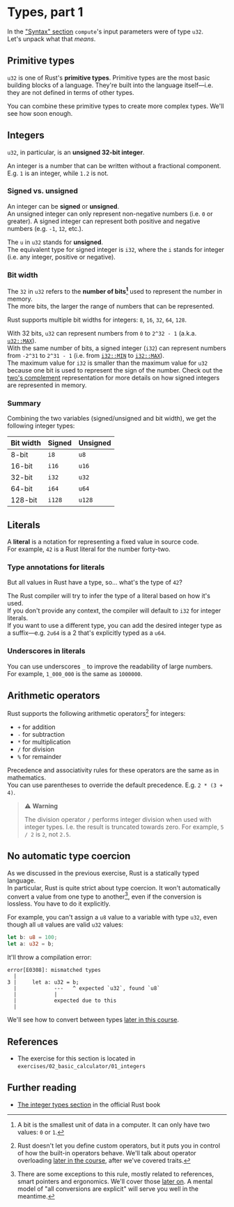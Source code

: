 # Types, part 1

In the ["Syntax" section](../01_intro/01_syntax.md) `compute`'s input parameters were of type `u32`.  
Let's unpack what that _means_.

## Primitive types

`u32` is one of Rust's **primitive types**. Primitive types are the most basic building blocks of a language.
They're built into the language itself—i.e. they are not defined in terms of other types.

You can combine these primitive types to create more complex types. We'll see how soon enough.

## Integers

`u32`, in particular, is an **unsigned 32-bit integer**.

An integer is a number that can be written without a fractional component. E.g. `1` is an integer, while `1.2` is not.

### Signed vs. unsigned

An integer can be **signed** or **unsigned**.  
An unsigned integer can only represent non-negative numbers (i.e. `0` or greater).
A signed integer can represent both positive and negative numbers (e.g. `-1`, `12`, etc.).

The `u` in `u32` stands for **unsigned**.  
The equivalent type for signed integer is `i32`, where the `i` stands for integer (i.e. any integer, positive or
negative).

### Bit width

The `32` in `u32` refers to the **number of bits[^bit]** used to represent the number in memory.  
The more bits, the larger the range of numbers that can be represented.

Rust supports multiple bit widths for integers: `8`, `16`, `32`, `64`, `128`.

With 32 bits, `u32` can represent numbers from `0` to `2^32 - 1` (a.k.a. [`u32::MAX`](https://doc.rust-lang.org/std/primitive.u32.html#associatedconstant.MAX)).  
With the same number of bits, a signed integer (`i32`) can represent numbers from `-2^31` to `2^31 - 1`
(i.e. from [`i32::MIN`](https://doc.rust-lang.org/std/primitive.i32.html#associatedconstant.MIN)
to [`i32::MAX`](https://doc.rust-lang.org/std/primitive.i32.html#associatedconstant.MAX)).  
The maximum value for `i32` is smaller than the maximum value for `u32` because one bit is used to represent
the sign of the number. Check out the [two's complement](https://en.wikipedia.org/wiki/Two%27s_complement)
representation for more details on how signed integers are represented in memory.

### Summary

Combining the two variables (signed/unsigned and bit width), we get the following integer types:

| Bit width | Signed | Unsigned |
|-----------|--------|----------|
| 8-bit     | `i8`   | `u8`     |
| 16-bit    | `i16`  | `u16`    |
| 32-bit    | `i32`  | `u32`    |
| 64-bit    | `i64`  | `u64`    |
| 128-bit   | `i128` | `u128`   |

## Literals

A **literal** is a notation for representing a fixed value in source code.  
For example, `42` is a Rust literal for the number forty-two.

### Type annotations for literals

But all values in Rust have a type, so... what's the type of `42`?

The Rust compiler will try to infer the type of a literal based on how it's used.  
If you don't provide any context, the compiler will default to `i32` for integer literals.  
If you want to use a different type, you can add the desired integer type as a suffix—e.g. `2u64` is a 2 that's
explicitly typed as a `u64`.

### Underscores in literals

You can use underscores `_` to improve the readability of large numbers.  
For example, `1_000_000` is the same as `1000000`.

## Arithmetic operators

Rust supports the following arithmetic operators[^traits] for integers:

- `+` for addition
- `-` for subtraction
- `*` for multiplication
- `/` for division
- `%` for remainder

Precedence and associativity rules for these operators are the same as in mathematics.  
You can use parentheses to override the default precedence. E.g. `2 * (3 + 4)`.

> ⚠️ **Warning**
>
> The division operator `/` performs integer division when used with integer types.
> I.e. the result is truncated towards zero. For example, `5 / 2` is `2`, not `2.5`.

## No automatic type coercion

As we discussed in the previous exercise, Rust is a statically typed language.  
In particular, Rust is quite strict about type coercion. It won't automatically convert a value from one type to
another[^coercion],
even if the conversion is lossless. You have to do it explicitly.

For example, you can't assign a `u8` value to a variable with type `u32`, even though all `u8` values are valid `u32`
values:

```rust
let b: u8 = 100;
let a: u32 = b;
```

It'll throw a compilation error:

```text
error[E0308]: mismatched types
  |
3 |     let a: u32 = b;
  |            ---   ^ expected `u32`, found `u8`
  |            |
  |            expected due to this
  |
```

We'll see how to convert between types [later in this course](../04_traits/09_from.md).

## References

- The exercise for this section is located in `exercises/02_basic_calculator/01_integers`

## Further reading

- [The integer types section](https://doc.rust-lang.org/book/ch03-02-data-types.html#integer-types) in the official Rust book

[^bit]: A bit is the smallest unit of data in a computer. It can only have two values: `0` or `1`.

[^traits]: Rust doesn't let you define custom operators, but it puts you in control of how the built-in operators
behave.
We'll talk about operator overloading [later in the course](../04_traits/03_operator_overloading.md), after we've covered traits.

[^coercion]: There are some exceptions to this rule, mostly related to references, smart pointers and ergonomics. We'll
cover those [later on](../04_traits/07_deref.md).
A mental model of "all conversions are explicit" will serve you well in the meantime.
